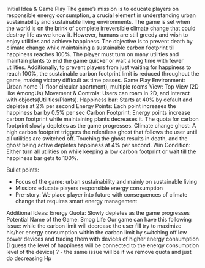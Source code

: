 Initial Idea & Game Play
The game’s mission is to educate players on responsible energy consumption, a crucial element in understanding urban sustainability and sustainable living environments.
The game is set when the world is on the brink of complete irreversible climate change that could destroy life as we know it. However, humans are still greedy and wish to enjoy utilities and achieve happiness. 
The objective is to prevent death by climate change while maintaining a sustainable carbon footprint till happiness reaches 100%. The player must turn on many utilities and maintain plants to end the game quicker or wait a long time with fewer utilities.
Additionally, to prevent players from just waiting for happiness to reach 100%, the sustainable carbon footprint limit is reduced throughout the game, making victory difficult as time passes. 
Game Play
Environment: Urban home (1-floor circular apartment), multiple rooms
View: Top View (2D like AmongUs)
Movement & Controls: Users can roam in 2D, and interact with objects(Utilities/Plants).
Happiness bar: Starts at 40% by default and depletes at 2% per second
Energy Points: Each point increases the happiness bar by 0.5% per sec
Carbon Footprint: Energy points increase carbon footprint while maintaining plants decreases it. The quota for carbon footprint slowly depletes as the game progresses.
Climate change ghost: A high carbon footprint triggers the relentless ghost that follows the user until all utilities are switched off. Touching the ghost results in death, and the ghost being active depletes happiness at 4% per second. 
Win Condition: Either turn all utilities on while keeping a low carbon footprint or wait till the happiness bar gets to 100%. 

Bullet points:
- Focus of the game: urban sustainability and mainly on sustainable living
- Mission: educate players responsible energy consumption 
- Pre-story: We place player into future with consequences of climate change that requires smart energy management

Additional Ideas:
Energy Quota: Slowly depletes as the game progresses
Potential Name of the Game: Smog Life 
Our game can have this following issue: while the carbon limit will decrease the user fill try to maximize his/her energy consumption within the carbon limit by switching off low power devices and trading them with devices of higher energy consumption (I guess the level of happiness will be connected to the energy consumption level of the device) ?  - the same issue will be if we remove quota and just do decreasing Hp
